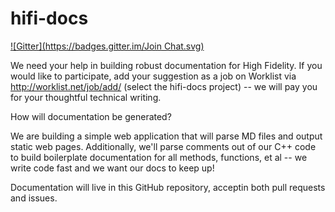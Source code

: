 hifi-docs
=========
[![Gitter](https://badges.gitter.im/Join Chat.svg)](https://gitter.im/JeroMiya/hifi-docs?utm_source=badge&utm_medium=badge&utm_campaign=pr-badge&utm_content=badge)

We need your help in building robust documentation for High Fidelity. If you would like to participate, add your suggestion as a job on Worklist via http://worklist.net/job/add/ (select the hifi-docs project) -- we will pay you for your thoughtful technical writing.

How will documentation be generated?

We are building a simple web application that will parse MD files and output static web pages. Additionally, we'll parse comments out of our C++ code to build boilerplate documentation for all methods, functions, et al -- we write code fast and we want our docs to keep up!

Documentation will live in this GitHub repository, acceptin both pull requests and issues.
